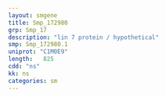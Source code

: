 ```yaml
---
layout: smgene
title: Smp_172980
grp: Smp_17
description: "lin 7 protein / hypothetical"
smp: Smp_172980.1
uniprot: "C1M0E9"
length:   825
cdd: "ns"
kk: ns
categories: sm
---
```

